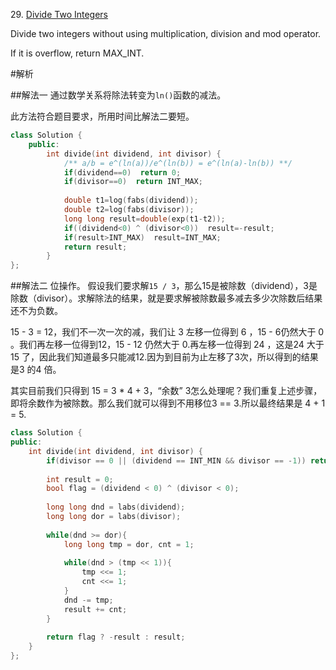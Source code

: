 29\. [Divide Two Integers](https://leetcode.com/problems/divide-two-integers)

Divide two integers without using multiplication, division and mod operator.

If it is overflow, return MAX_INT.


#解析

##解法一
通过数学关系将除法转变为`ln()`函数的减法。

此方法符合题目要求，所用时间比解法二要短。
```cpp
class Solution {
    public:
        int divide(int dividend, int divisor) {
            /** a/b = e^(ln(a))/e^(ln(b)) = e^(ln(a)-ln(b)) **/
            if(dividend==0)  return 0;
            if(divisor==0)  return INT_MAX;
            
            double t1=log(fabs(dividend));
            double t2=log(fabs(divisor));
            long long result=double(exp(t1-t2));
            if((dividend<0) ^ (divisor<0))  result=-result;
            if(result>INT_MAX)  result=INT_MAX;
            return result;
        }
};
```

##解法二
位操作。
假设我们要求解`15 / 3`，那么15是被除数（dividend），3是除数（divisor）。求解除法的结果，就是要求解被除数最多减去多少次除数后结果还不为负数。

15 - 3 = 12，我们不一次一次的减，我们让 3 左移一位得到 6 ，15 - 6仍然大于 0 。我们再左移一位得到12，15 - 12 仍然大于 0.再左移一位得到 24 ，这是24 大于 15 了，因此我们知道最多只能减12.因为到目前为止左移了3次，所以得到的结果是3 的4 倍。

其实目前我们只得到 15 = 3 * 4 + 3，“余数” 3怎么处理呢？我们重复上述步骤，即将余数作为被除数。那么我们就可以得到不用移位3 == 3.所以最终结果是 4 + 1 = 5.

```cpp
class Solution {
public:
    int divide(int dividend, int divisor) {
        if(divisor == 0 || (dividend == INT_MIN && divisor == -1)) return INT_MAX;
        
        int result = 0;
        bool flag = (dividend < 0) ^ (divisor < 0);
        
        long long dnd = labs(dividend);
        long long dor = labs(divisor);
        
        while(dnd >= dor){
            long long tmp = dor, cnt = 1;
            
            while(dnd > (tmp << 1)){
                tmp <<= 1;
                cnt <<= 1;
            }
            dnd -= tmp;
            result += cnt;
        }
        
        return flag ? -result : result;
    }
};
```
